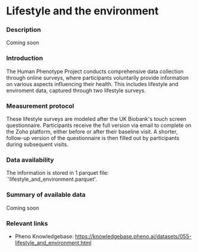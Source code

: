 # Lifestyle and the environment

### Description

Coming soon

### Introduction

The Human Phenotype Project conducts comprehensive data collection through online surveys, where participants voluntarily provide information on various aspects influencing their health. This includes lifestyle and enviroment data, captured through two lifestyle surveys.

### Measurement protocol 
<!-- long measurment protocol for the data browser -->
These lifestyle surveys are modeled after the UK Biobank's touch screen questionnaire. Participants receive the full version via email to complete on the Zoho platform, either before or after their baseline visit. A shorter, follow-up version of the questionnaire is then filled out by participants during subsequent visits. 

### Data availability 
<!-- for the example notebooks -->
The information is stored in 1 parquet file: `'lifestyle_and_environment.parquet'.

### Summary of available data 
<!-- for the data browser -->
Coming soon

### Relevant links

* Pheno Knowledgebase: https://knowledgebase.pheno.ai/datasets/055-lifestyle_and_environment.html
